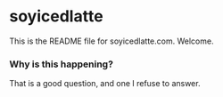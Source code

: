 # soyicedlatte
This is the README file for soyicedlatte.com. Welcome.


### Why is this happening?
That is a good question, and one I refuse to answer.

